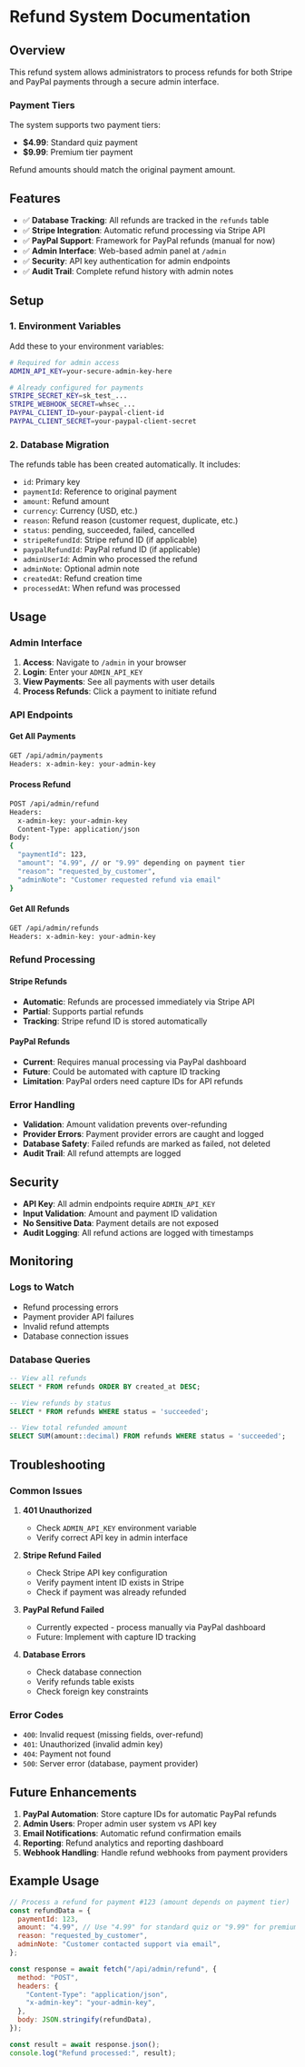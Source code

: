 # Refund System Documentation

## Overview

This refund system allows administrators to process refunds for both Stripe and PayPal payments through a secure admin interface.

### Payment Tiers

The system supports two payment tiers:
- **$4.99**: Standard quiz payment
- **$9.99**: Premium tier payment

Refund amounts should match the original payment amount.

## Features

- ✅ **Database Tracking**: All refunds are tracked in the `refunds` table
- ✅ **Stripe Integration**: Automatic refund processing via Stripe API
- ✅ **PayPal Support**: Framework for PayPal refunds (manual for now)
- ✅ **Admin Interface**: Web-based admin panel at `/admin`
- ✅ **Security**: API key authentication for admin endpoints
- ✅ **Audit Trail**: Complete refund history with admin notes

## Setup

### 1. Environment Variables

Add these to your environment variables:

```bash
# Required for admin access
ADMIN_API_KEY=your-secure-admin-key-here

# Already configured for payments
STRIPE_SECRET_KEY=sk_test_...
STRIPE_WEBHOOK_SECRET=whsec_...
PAYPAL_CLIENT_ID=your-paypal-client-id
PAYPAL_CLIENT_SECRET=your-paypal-client-secret
```

### 2. Database Migration

The refunds table has been created automatically. It includes:

- `id`: Primary key
- `paymentId`: Reference to original payment
- `amount`: Refund amount
- `currency`: Currency (USD, etc.)
- `reason`: Refund reason (customer request, duplicate, etc.)
- `status`: pending, succeeded, failed, cancelled
- `stripeRefundId`: Stripe refund ID (if applicable)
- `paypalRefundId`: PayPal refund ID (if applicable)
- `adminUserId`: Admin who processed the refund
- `adminNote`: Optional admin note
- `createdAt`: Refund creation time
- `processedAt`: When refund was processed

## Usage

### Admin Interface

1. **Access**: Navigate to `/admin` in your browser
2. **Login**: Enter your `ADMIN_API_KEY`
3. **View Payments**: See all payments with user details
4. **Process Refunds**: Click a payment to initiate refund

### API Endpoints

#### Get All Payments

```bash
GET /api/admin/payments
Headers: x-admin-key: your-admin-key
```

#### Process Refund

```bash
POST /api/admin/refund
Headers:
  x-admin-key: your-admin-key
  Content-Type: application/json
Body:
{
  "paymentId": 123,
  "amount": "4.99", // or "9.99" depending on payment tier
  "reason": "requested_by_customer",
  "adminNote": "Customer requested refund via email"
}
```

#### Get All Refunds

```bash
GET /api/admin/refunds
Headers: x-admin-key: your-admin-key
```

### Refund Processing

#### Stripe Refunds

- **Automatic**: Refunds are processed immediately via Stripe API
- **Partial**: Supports partial refunds
- **Tracking**: Stripe refund ID is stored automatically

#### PayPal Refunds

- **Current**: Requires manual processing via PayPal dashboard
- **Future**: Could be automated with capture ID tracking
- **Limitation**: PayPal orders need capture IDs for API refunds

### Error Handling

- **Validation**: Amount validation prevents over-refunding
- **Provider Errors**: Payment provider errors are caught and logged
- **Database Safety**: Failed refunds are marked as failed, not deleted
- **Audit Trail**: All refund attempts are logged

## Security

- **API Key**: All admin endpoints require `ADMIN_API_KEY`
- **Input Validation**: Amount and payment ID validation
- **No Sensitive Data**: Payment details are not exposed
- **Audit Logging**: All refund actions are logged with timestamps

## Monitoring

### Logs to Watch

- Refund processing errors
- Payment provider API failures
- Invalid refund attempts
- Database connection issues

### Database Queries

```sql
-- View all refunds
SELECT * FROM refunds ORDER BY created_at DESC;

-- View refunds by status
SELECT * FROM refunds WHERE status = 'succeeded';

-- View total refunded amount
SELECT SUM(amount::decimal) FROM refunds WHERE status = 'succeeded';
```

## Troubleshooting

### Common Issues

1. **401 Unauthorized**
   - Check `ADMIN_API_KEY` environment variable
   - Verify correct API key in admin interface

2. **Stripe Refund Failed**
   - Check Stripe API key configuration
   - Verify payment intent ID exists in Stripe
   - Check if payment was already refunded

3. **PayPal Refund Failed**
   - Currently expected - process manually via PayPal dashboard
   - Future: Implement with capture ID tracking

4. **Database Errors**
   - Check database connection
   - Verify refunds table exists
   - Check foreign key constraints

### Error Codes

- `400`: Invalid request (missing fields, over-refund)
- `401`: Unauthorized (invalid admin key)
- `404`: Payment not found
- `500`: Server error (database, payment provider)

## Future Enhancements

1. **PayPal Automation**: Store capture IDs for automatic PayPal refunds
2. **Admin Users**: Proper admin user system vs API key
3. **Email Notifications**: Automatic refund confirmation emails
4. **Reporting**: Refund analytics and reporting dashboard
5. **Webhook Handling**: Handle refund webhooks from payment providers

## Example Usage

```javascript
// Process a refund for payment #123 (amount depends on payment tier)
const refundData = {
  paymentId: 123,
  amount: "4.99", // Use "4.99" for standard quiz or "9.99" for premium tier
  reason: "requested_by_customer",
  adminNote: "Customer contacted support via email",
};

const response = await fetch("/api/admin/refund", {
  method: "POST",
  headers: {
    "Content-Type": "application/json",
    "x-admin-key": "your-admin-key",
  },
  body: JSON.stringify(refundData),
});

const result = await response.json();
console.log("Refund processed:", result);
```
